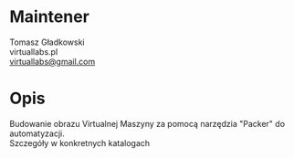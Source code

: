 # Maintener
Tomasz Gładkowski
<br>
virtuallabs.pl
<br>
virtuallabs@gmail.com
<br>

# Opis

Budowanie obrazu Virtualnej Maszyny za pomocą narzędzia "Packer" do automatyzacji.
<br>
Szczegóły w konkretnych katalogach
